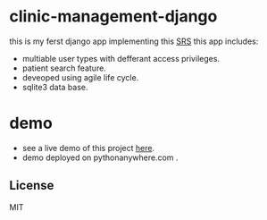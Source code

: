 # clinic-management-django

this is my ferst django app implementing this [SRS](Documentation/SRS.pdf) this app includes:

  - multiable user types with defferant access privileges.
  - patient search feature.
  - deveoped using agile life cycle.
  - sqlite3 data base.

# demo

  - see a live demo of this project [here](http://aazsniper.pythonanywhere.com/).
  - demo deployed on pythonanywhere.com .




License
----

MIT
